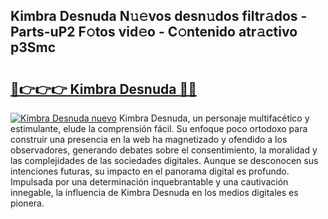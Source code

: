 ## Kimbra Desnuda N𝚞𝚎vos desn𝚞dos filtr𝚊dos - Parts-uP2 F𝚘tos vid𝚎o - C𝚘ntenido atr𝚊ctivo p3Smc

# <h2><a href="http://mb2wgz.tromn.icu/?c=Kimbra+Desnuda">🔗👉👉👉 Kimbra Desnuda 🔗🔗</a></h2>

[![Kimbra Desnuda nuevo](https://i.imgur.com/pEAQMta.gif)](http://mb2wgz.tromn.icu/?c=Kimbra+Desnuda)
Kimbra Desnuda, un personaje multifacético y estimulante, elude la comprensión fácil. Su enfoque poco ortodoxo para construir una presencia en la web ha magnetizado y ofendido a los observadores, generando debates sobre el consentimiento, la moralidad y las complejidades de las sociedades digitales. Aunque se desconocen sus intenciones futuras, su impacto en el panorama digital es profundo. Impulsada por una determinación inquebrantable y una cautivación innegable, la influencia de Kimbra Desnuda en los medios digitales es pionera.
